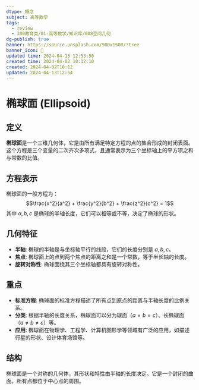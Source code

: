 ```yaml
---
dtype: 概念
subject: 高等数学
tags:
  - review
  - 300教育类/01-高等数学/知识库/008空间几何
dg-publish: true
banner: https://source.unsplash.com/900x1600/?tree
banner_icon: 🧠
updated time: 2024-04-13 12:53:50
created time: 2024-04-02 10:12:10
created: 2024-04-02T10:12
updated: 2024-04-13T12:54
---
```

# 椭球面 (Ellipsoid)

## 定义
**椭球面**是一个三维几何体，它是由所有满足特定方程的点的集合形成的封闭表面。这个方程是三个变量的二次齐次多项式，且通常表示为三个坐标轴上的平方项之和与常数的比值。

## 方程表示
椭球面的一般方程为：
$$\frac{x^2}{a^2} + \frac{y^2}{b^2} + \frac{z^2}{c^2} = 1$$
其中 $a, b, c$ 是椭球的半轴长度，它们可以相等或不等，决定了椭球的形状。

## 几何特征
- **半轴**: 椭球的半轴是与坐标轴平行的线段，它们的长度分别是 $a, b, c$。
- **焦点**: 椭球面上的点到两个焦点的距离之和是一个常数，等于半长轴的长度。
- **旋转对称性**: 椭球面绕其三个坐标轴都具有旋转对称性。

## 重点
- **标准方程**: 椭球面的标准方程描述了所有点到原点的距离与半轴长度的比例关系。
- **分类**: 根据半轴的长度关系，椭球面可以分为球面（$a = b = c$）、长椭球面（$a \neq b \neq c$）等。
- **应用**: 椭球面在物理学、工程学、计算机图形学等领域有广泛的应用，如描述行星的形状、设计体育场馆等。

## 结构
椭球面是一个对称的几何体，其形状和特性由半轴的长度决定。它是一个封闭的曲面，所有点都位于中心点的周围。

